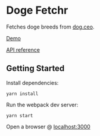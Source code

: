 # Doge Fetchr

Fetches doge breeds from [dog.ceo](https://dog.ceo/).

[Demo](https://jscottsmith.github.io/doge-fetchr/dist/)

[API reference](https://dog.ceo/dog-api/)

## Getting Started

Install dependencies:

```
yarn install
```

Run the webpack dev server:

```
yarn start
```

Open a browser @ [localhost:3000](http://localhost:3000/)
